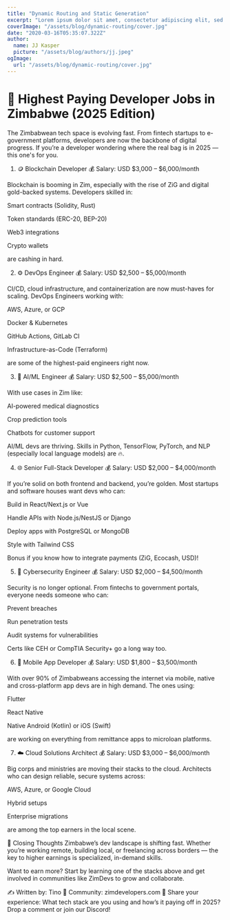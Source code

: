 ```yaml
---
title: "Dynamic Routing and Static Generation"
excerpt: "Lorem ipsum dolor sit amet, consectetur adipiscing elit, sed do eiusmod tempor incididunt ut labore et dolore magna aliqua. Praesent elementum facilisis leo vel fringilla est ullamcorper eget. At imperdiet dui accumsan sit amet nulla facilities morbi tempus."
coverImage: "/assets/blog/dynamic-routing/cover.jpg"
date: "2020-03-16T05:35:07.322Z"
author:
  name: JJ Kasper
  picture: "/assets/blog/authors/jj.jpeg"
ogImage:
  url: "/assets/blog/dynamic-routing/cover.jpg"
---
```


# 💼 Highest Paying Developer Jobs in Zimbabwe (2025 Edition)

The Zimbabwean tech space is evolving fast. From fintech startups to e-government platforms, developers are now the backbone of digital progress. If you’re a developer wondering where the real bag is in 2025 — this one's for you.

1. 🪙 Blockchain Developer
   💰 Salary: USD $3,000 – $6,000/month

Blockchain is booming in Zim, especially with the rise of ZiG and digital gold-backed systems. Developers skilled in:

Smart contracts (Solidity, Rust)

Token standards (ERC-20, BEP-20)

Web3 integrations

Crypto wallets

are cashing in hard.

2. ⚙️ DevOps Engineer
   💰 Salary: USD $2,500 – $5,000/month

CI/CD, cloud infrastructure, and containerization are now must-haves for scaling. DevOps Engineers working with:

AWS, Azure, or GCP

Docker & Kubernetes

GitHub Actions, GitLab CI

Infrastructure-as-Code (Terraform)

are some of the highest-paid engineers right now.

3. 🧠 AI/ML Engineer
   💰 Salary: USD $2,500 – $5,000/month

With use cases in Zim like:

AI-powered medical diagnostics

Crop prediction tools

Chatbots for customer support

AI/ML devs are thriving. Skills in Python, TensorFlow, PyTorch, and NLP (especially local language models) are 🔥.

4. 🌐 Senior Full-Stack Developer
   💰 Salary: USD $2,000 – $4,000/month

If you’re solid on both frontend and backend, you’re golden. Most startups and software houses want devs who can:

Build in React/Next.js or Vue

Handle APIs with Node.js/NestJS or Django

Deploy apps with PostgreSQL or MongoDB

Style with Tailwind CSS

Bonus if you know how to integrate payments (ZiG, Ecocash, USD)!

5. 🔐 Cybersecurity Engineer
   💰 Salary: USD $2,000 – $4,500/month

Security is no longer optional. From fintechs to government portals, everyone needs someone who can:

Prevent breaches

Run penetration tests

Audit systems for vulnerabilities

Certs like CEH or CompTIA Security+ go a long way too.

6. 📱 Mobile App Developer
   💰 Salary: USD $1,800 – $3,500/month

With over 90% of Zimbabweans accessing the internet via mobile, native and cross-platform app devs are in high demand. The ones using:

Flutter

React Native

Native Android (Kotlin) or iOS (Swift)

are working on everything from remittance apps to microloan platforms.

7. ☁️ Cloud Solutions Architect
   💰 Salary: USD $3,000 – $6,000/month

Big corps and ministries are moving their stacks to the cloud. Architects who can design reliable, secure systems across:

AWS, Azure, or Google Cloud

Hybrid setups

Enterprise migrations

are among the top earners in the local scene.

🚀 Closing Thoughts
Zimbabwe’s dev landscape is shifting fast. Whether you’re working remote, building local, or freelancing across borders — the key to higher earnings is specialized, in-demand skills.

Want to earn more? Start by learning one of the stacks above and get involved in communities like ZimDevs to grow and collaborate.

✍️ Written by: Tino
🧠 Community: zimdevelopers.com
📣 Share your experience: What tech stack are you using and how’s it paying off in 2025? Drop a comment or join our Discord!
